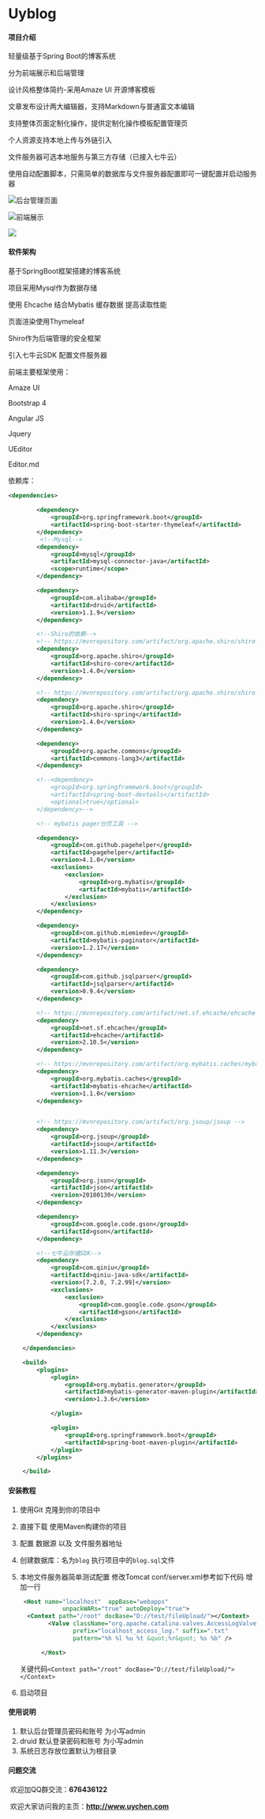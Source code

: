 # Uyblog

#### 项目介绍
轻量级基于Spring Boot的博客系统

分为前端展示和后端管理

设计风格整体简约-采用Amaze UI 开源博客模板

文章发布设计两大编辑器，支持Markdown与普通富文本编辑

支持整体页面定制化操作，提供定制化操作模板配置管理页

个人资源支持本地上传与外链引入

文件服务器可选本地服务与第三方存储（已接入七牛云）

使用自动配置脚本，只需简单的数据库与文件服务器配置即可一键配置并启动服务器



![后台管理页面](/img/QQ截图20180601160513.png)

![前端展示](/img/QQ截图20180601160957.png)

![](/img/QQ截图20180601161122.png)

#### 软件架构

基于SpringBoot框架搭建的博客系统

项目采用Mysql作为数据存储

使用 Ehcache 结合Mybatis 缓存数据 提高读取性能

页面渲染使用Thymeleaf

Shiro作为后端管理的安全框架

引入七牛云SDK 配置文件服务器



前端主要框架使用：

Amaze UI

Bootstrap 4

Angular JS

Jquery

UEditor

Editor.md

依赖库：

```xml
<dependencies>
        
        <dependency>
            <groupId>org.springframework.boot</groupId>
            <artifactId>spring-boot-starter-thymeleaf</artifactId>
        </dependency>
		 <!--Mysql-->
        <dependency>
            <groupId>mysql</groupId>
            <artifactId>mysql-connector-java</artifactId>
            <scope>runtime</scope>
        </dependency>

        <dependency>
            <groupId>com.alibaba</groupId>
            <artifactId>druid</artifactId>
            <version>1.1.9</version>
        </dependency>

        <!--Shiro的依赖-->
        <!-- https://mvnrepository.com/artifact/org.apache.shiro/shiro-core -->
        <dependency>
            <groupId>org.apache.shiro</groupId>
            <artifactId>shiro-core</artifactId>
            <version>1.4.0</version>
        </dependency>

        <!-- https://mvnrepository.com/artifact/org.apache.shiro/shiro-spring -->
        <dependency>
            <groupId>org.apache.shiro</groupId>
            <artifactId>shiro-spring</artifactId>
            <version>1.4.0</version>
        </dependency>

        <dependency>
            <groupId>org.apache.commons</groupId>
            <artifactId>commons-lang3</artifactId>
        </dependency>

        <!--<dependency>
            <groupId>org.springframework.boot</groupId>
            <artifactId>spring-boot-devtools</artifactId>
            <optional>true</optional>
        </dependency>-->

        <!-- mybatis pager分页工具 -->

        <dependency>
            <groupId>com.github.pagehelper</groupId>
            <artifactId>pagehelper</artifactId>
            <version>4.1.0</version>
            <exclusions>
                <exclusion>
                    <groupId>org.mybatis</groupId>
                    <artifactId>mybatis</artifactId>
                </exclusion>
            </exclusions>
        </dependency>

        <dependency>
            <groupId>com.github.miemiedev</groupId>
            <artifactId>mybatis-paginator</artifactId>
            <version>1.2.17</version>
        </dependency>

        <dependency>
            <groupId>com.github.jsqlparser</groupId>
            <artifactId>jsqlparser</artifactId>
            <version>0.9.4</version>
        </dependency>

        <!-- https://mvnrepository.com/artifact/net.sf.ehcache/ehcache -->
        <dependency>
            <groupId>net.sf.ehcache</groupId>
            <artifactId>ehcache</artifactId>
            <version>2.10.5</version>
        </dependency>

        <!-- https://mvnrepository.com/artifact/org.mybatis.caches/mybatis-ehcache -->
        <dependency>
            <groupId>org.mybatis.caches</groupId>
            <artifactId>mybatis-ehcache</artifactId>
            <version>1.1.0</version>
        </dependency>


        <!-- https://mvnrepository.com/artifact/org.jsoup/jsoup -->
        <dependency>
            <groupId>org.jsoup</groupId>
            <artifactId>jsoup</artifactId>
            <version>1.11.3</version>
        </dependency>

        <dependency>
            <groupId>org.json</groupId>
            <artifactId>json</artifactId>
            <version>20180130</version>
        </dependency>

        <dependency>
            <groupId>com.google.code.gson</groupId>
            <artifactId>gson</artifactId>
        </dependency>

        <!--七牛云存储SDK-->
        <dependency>
            <groupId>com.qiniu</groupId>
            <artifactId>qiniu-java-sdk</artifactId>
            <version>[7.2.0, 7.2.99]</version>
            <exclusions>
                <exclusion>
                    <groupId>com.google.code.gson</groupId>
                    <artifactId>gson</artifactId>
                </exclusion>
            </exclusions>
        </dependency>

    </dependencies>

    <build>
        <plugins>
            <plugin>
                <groupId>org.mybatis.generator</groupId>
                <artifactId>mybatis-generator-maven-plugin</artifactId>
                <version>1.3.6</version>

            </plugin>

            <plugin>
                <groupId>org.springframework.boot</groupId>
                <artifactId>spring-boot-maven-plugin</artifactId>
            </plugin>
        </plugins>

    </build>
```


#### 安装教程

1. 使用Git 克隆到你的项目中

2. 直接下载 使用Maven构建你的项目

3. 配置 数据源 以及 文件服务器地址

4. 创建数据库：名为`blog` 执行项目中的`blog.sql`文件

5. 本地文件服务器简单测试配置  修改Tomcat conf/server.xml参考如下代码 增加一行

   ```xml
    <Host name="localhost"  appBase="webapps"
               unpackWARs="true" autoDeploy="true">
   	 <Context path="/root" docBase="D://test/fileUpload/"></Context>
           <Valve className="org.apache.catalina.valves.AccessLogValve" directory="logs"
                  prefix="localhost_access_log." suffix=".txt"
                  pattern="%h %l %u %t &quot;%r&quot; %s %b" />

         </Host>
   ```

   关键代码`<Context path="/root" docBase="D://test/fileUpload/"></Context>`

6. 启动项目

#### 使用说明

1. 默认后台管理员密码和账号 为小写admin
2. druid 默认登录密码和账号 为小写admin
3. 系统日志存放位置默认为根目录



#### 问题交流

​	欢迎加QQ群交流：**676436122**

​	欢迎大家访问我的主页：**http://www.uychen.com**